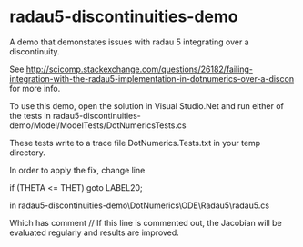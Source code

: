 # radau5-discontinuities-demo
A demo that demonstates issues with radau 5 integrating over a discontinuity.

See http://scicomp.stackexchange.com/questions/26182/failing-integration-with-the-radau5-implementation-in-dotnumerics-over-a-discon for more info.

To use this demo, open the solution in Visual Studio.Net and run either of the tests in radau5-discontinuities-demo/Model/ModelTests/DotNumericsTests.cs

These tests write to a trace file DotNumerics.Tests.txt in your temp directory.

In order to apply the fix, change line 

  if (THETA <= THET) goto LABEL20; 
  
in radau5-discontinuities-demo\DotNumerics\ODE\Radau5\radau5.cs
  
Which has comment // If this line is commented out, the Jacobian will be evaluated regularly and results are improved.
